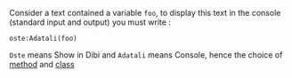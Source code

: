 Consider a text contained a variable `foo`, to display this text in the console (standard input and output) you must write :
```skribi
oste:Adatali(foo)
```

`Oste` means Show in Dibi and `Adatali` means Console, hence the choice of [method](English/syntax/OOP/methods/call.md) and [class](../../POO/)
